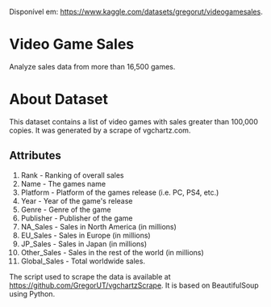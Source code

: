 Disponível em: https://www.kaggle.com/datasets/gregorut/videogamesales.

# Video Game Sales
Analyze sales data from more than 16,500 games.

# About Dataset

This dataset contains a list of video games with sales greater than 100,000 copies. It was generated by a scrape of vgchartz.com.

## Attributes

1. Rank - Ranking of overall sales
2. Name - The games name
3. Platform - Platform of the games release (i.e. PC, PS4, etc.)
4. Year - Year of the game's release
5. Genre - Genre of the game
6. Publisher - Publisher of the game
7. NA_Sales - Sales in North America (in millions)
8. EU_Sales - Sales in Europe (in millions)
9. JP_Sales - Sales in Japan (in millions)
10. Other_Sales - Sales in the rest of the world (in millions)
11. Global_Sales - Total worldwide sales.

The script used to scrape the data is available at https://github.com/GregorUT/vgchartzScrape. It is based on BeautifulSoup using Python.